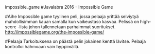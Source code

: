 impossible_game
#Javalabra 2016 - Impossible Game

#Aihe
Impossible game tyylinen peli, jossa pelaaja yrittää selviytyä mahdollisimman kauan samalla kun vaikeustaso kasvaa. Pelissä on high-score -lista johon tallennetaan parhaimmat suoritukset.
http://impossiblegame.org/the-impossible-game/

#Pelaaja
Tarkoituksena on päästä pelin jokainen kenttä lävitse. Pelaaja kontrolloi hahmoaan vain hyppimällä.
